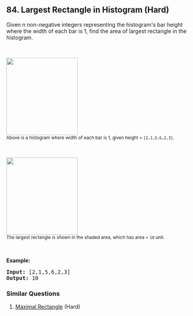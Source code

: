 <!--|This file generated by command(leetcode description); DO NOT EDIT.    |-->
<!--+----------------------------------------------------------------------+-->
<!--|@author    Openset <openset.wang@gmail.com>                           |-->
<!--|@link      https://github.com/openset                                 |-->
<!--|@home      https://github.com/openset/leetcode                        |-->
<!--+----------------------------------------------------------------------+-->

## 84. Largest Rectangle in Histogram (Hard)

<p>Given <em>n</em> non-negative integers representing the histogram&#39;s bar height where the width of each bar is 1, find the area of largest rectangle in the histogram.</p>

<p>&nbsp;</p>

<p><img src="https://assets.leetcode.com/uploads/2018/10/12/histogram.png" style="width: 188px; height: 204px;" /><br />
<small>Above is a histogram where width of each bar is 1, given height = <code>[2,1,5,6,2,3]</code>.</small></p>

<p>&nbsp;</p>

<p><img src="https://assets.leetcode.com/uploads/2018/10/12/histogram_area.png" style="width: 188px; height: 204px;" /><br />
<small>The largest rectangle is shown in the shaded area, which has area = <code>10</code> unit.</small></p>

<p>&nbsp;</p>

<p><strong>Example:</strong></p>

<pre>
<strong>Input:</strong> [2,1,5,6,2,3]
<strong>Output:</strong> 10
</pre>


### Similar Questions
  1. [Maximal Rectangle](https://github.com/openset/leetcode/tree/master/solution/maximal-rectangle) (Hard)
